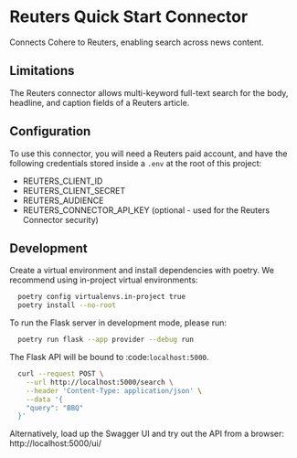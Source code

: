 # Reuters Quick Start Connector

Connects Cohere to Reuters, enabling search across news content.

## Limitations

The Reuters connector allows multi-keyword full-text search for the body, headline, and caption fields of a Reuters
article.

## Configuration

To use this connector, you will need a Reuters paid account, and have the following credentials stored inside a `.env`
at the root of this project:

- REUTERS_CLIENT_ID
- REUTERS_CLIENT_SECRET
- REUTERS_AUDIENCE
- REUTERS_CONNECTOR_API_KEY (optional - used for the Reuters Connector security)

## Development

Create a virtual environment and install dependencies with poetry. We recommend using in-project virtual environments:

```bash
  poetry config virtualenvs.in-project true
  poetry install --no-root
```

To run the Flask server in development mode, please run:

```bash
  poetry run flask --app provider --debug run
```

The Flask API will be bound to :code:`localhost:5000`.

```bash
  curl --request POST \
    --url http://localhost:5000/search \
    --header 'Content-Type: application/json' \
    --data '{
    "query": "BBQ"
  }'
```

Alternatively, load up the Swagger UI and try out the API from a browser: http://localhost:5000/ui/
